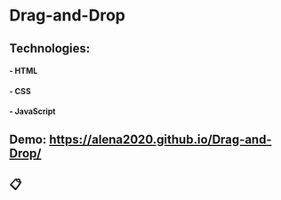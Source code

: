 # Drag-and-Drop

## Technologies:

#### - HTML

#### - CSS

#### - JavaScript

## Demo: https://alena2020.github.io/Drag-and-Drop/

## 📋
